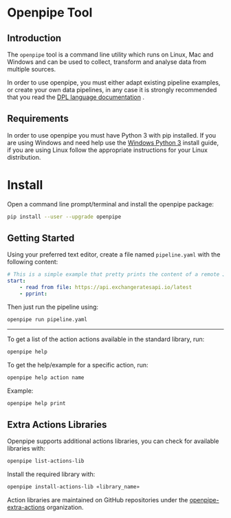 # Openpipe Tool

## Introduction
The `openpipe` tool is a command line utility which runs on Linux, Mac and Windows and can be used to collect, transform and analyse data from multiple sources.

In order to use openpipe, you must either adapt existing pipeline examples, or create your own data pipelines, in any case it is strongly recommended that you read the [DPL language documentation] .

[Openpipe Language]: /OpenpipeLanguage

## Requirements
In order to use openpipe you must have Python 3 with pip installed. If you are using Windows and need help use the [Windows Python 3] install guide, if you are using Linux follow the appropriate instructions for your Linux distribution.

[Windows Python 3]: /Windows_Python_3_Install

# Install
Open a command line prompt/terminal and install the openpipe package:
```sh
pip install --user --upgrade openpipe
```

Getting Started
------------------------------------------------------
Using your preferred text editor, create a file named `pipeline.yaml` with the following content:

```yaml
# This is a simple example that pretty prints the content of a remote JSON file
start:
    - read from file: https://api.exchangeratesapi.io/latest
    - pprint:
```

Then just run the pipeline using:

```bash
openpipe run pipeline.yaml
```

------
To get a list of the action actions available in the standard library, run:
```bash
openpipe help
```
To get the help/example for a specific action, run:
```bash
openpipe help action name
```

Example:
```bash
openpipe help print
```

## Extra Actions Libraries

Openpipe supports additional actions libraries, you can check for available libraries with:
```sh
openpipe list-actions-lib
```

Install the required library with:

```sh
openpipe install-actions-lib «library_name»
```

Action libraries are maintained on GitHub repositories under the [openpipe-extra-actions] organization.

[openpipe-extra-actions]: https://github.com/openpipe-extra-actions/
[DPL language documentation]: /1.0/language